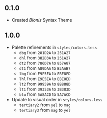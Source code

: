 ## 0.1.0
- Created *Bionis* Syntax Theme

## 1.0.0
- Palette refinements in `styles/colors.less`
  - `dbg` from `281D2A` to `251A27`
  - `dhl` from `382D3A` to `251A27`
  - `dt2` from `786D7A` to `857A87`
  - `dt1` from `A89DAA` to `B5AAB7`
  - `lbg` from `F9F5FA` to `FBF8FD`
  - `lhl` from `E9E5EA` to `EBE8ED`
  - `lt2` from `99959A` to `8B888D`
  - `lt1` from `39353A` to `3B383D`
  - `blu` from `5A8ACD` to `5A7ACD`
- Update to visual order in `styles/colors.less`
  - `tertiary2` from `yel` to `mag`
  - `tertiary3` from `mag` to `yel`
